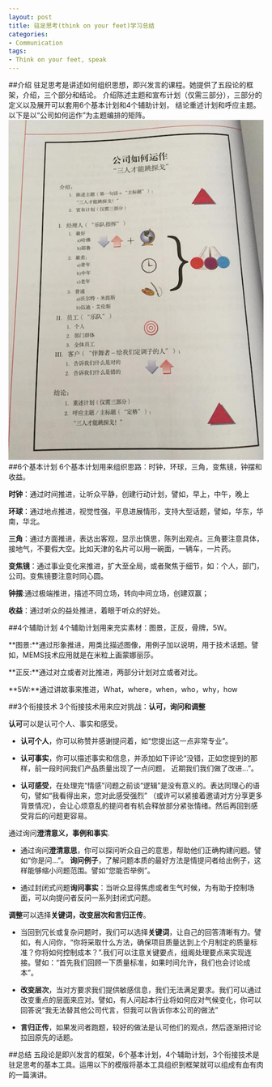 ```yaml
---
layout: post
title: 驻足思考(think on your feet)学习总结
categories:
- Communication 
tags:
- Think on your feet, speak
---
```

##介绍
驻足思考是讲述如何组织思想，即兴发言的课程。她提供了五段论的框架，介绍，三个部分和结论。
介绍陈述主题和宣布计划（仅需三部分），三部分的定义以及展开可以套用6个基本计划和4个辅助计划，
结论重述计划和呼应主题。以下是以“公司如何运作”为主题编排的矩阵。
![](/media/pic2015/framework_sample.JPG)
##6个基本计划
6个基本计划用来组织思路：时钟，环球，三角，变焦镜，钟摆和收益。

**时钟**：通过时间推进，让听众平静，创建行动计划，譬如，早上，中午，晚上 

**环球**：通过地点推进，视觉性强，平息进展情形，支持大型话题，譬如，华东，华南，华北。

**三角**：通过方面推进，表达出客观，显示出慎思，陈列出观点。三角要注意具体，接地气，不要假大空。比如天津的名片可以用一碗面，一辆车，一片药。

**变焦镜**：通过事业变化来推进，扩大至全局，或者聚焦于细节，如：个人，部门，公司。变焦镜要注意时同心圆。

**钟摆**:通过极端推进，描述不同立场，转向中间立场，创建双赢；

**收益**：通过听众的益处推进，着眼于听众的好处。

##4个辅助计划
4个辅助计划用来充实素材：图景，正反，骨牌，5W。

**图景:**通过形象推进，用类比描述图像，用例子加以说明，用于技术话题。譬如，MEMS技术应用就是在米粒上画蒙娜丽莎。

**正反:**通过对立或者对比推进，两部分计划对立或者对比。

**5W:**通过讲故事来推进，What，where，when，who，why，how

##3个衔接技术
3个衔接技术用来应对挑战：**认可，询问和调整**

**认可**可以是认可个人、事实和感受。

+ **认可个人**，你可以称赞并感谢提问着，如“您提出这一点非常专业”。

+ **认可事实**，你可以描述事实和信息，并添加如下评论“没错，正如您提到的那样，前一段时间我们产品质量出现了一点问题，
近期我们我们做了改进…”。

+ **认可感受**，在处理完“情感”问题之前谈“逻辑”是没有意义的。表达同理心的语句，譬如“我看得出来，您对此感受强烈”
（或许可以紧接着邀请对方分享更多背景情况），会让心烦意乱的提问者有机会释放部分紧张情绪。然后再回到感受背后的问题更容易。

通过询问**澄清意义，事例和事实**.

+ 通过询问**澄清意思**，你可以探问听众自己的意思，帮助他们正确构建问题。譬如“你是问...”。
**询问例子**，了解问题本质的最好方法是情提问者给出例子，这样能够缩小问题范围。譬如“您能否举例”。

+ 通过封闭式问题**询问事实**：当听众显得焦虑或者生气时候，为有助于控制场面，可以向提问者反问一系列封闭式问题。

**调整**可以选择**关键词，改变层次和言归正传**。

+ 当回到冗长或复杂问题时，我们可以选择**关键词**，让自己的回答清晰有力。譬如，有人问你，“你将采取什么方法，确保项目质量达到上个月制定的质量标准？你将如何控制成本？”.我们可以注意关键要点，组阁处理要点来实现连接。譬如：“首先我们回顾一下质量标准，如果时间允许，我们也会讨论成本”。 

+ **改变层次**，当对方要求我们提供敏感信息，我们无法满足要求。我们可以通过改变重点的层面来应对。譬如，有人问起本行业将如何应对气候变化，你可以回答说“我无法替其他公司代言，但我可以告诉你本公司的做法”

+ **言归正传**，如果发问者跑题，较好的做法是认可他们的观点，然后逐渐把讨论拉回原先的话题。

##总结
五段论是即兴发言的框架，6个基本计划，4个辅助计划，3个衔接技术是驻足思考的基本工具。运用以下的模版将基本工具组织到框架就可以组成有血有肉的一篇演讲。


